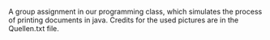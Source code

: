 A group assignment in our programming class, which simulates the process of printing documents in java. Credits for the used pictures are in the Quellen.txt file.
